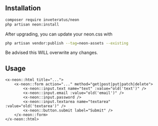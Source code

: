## Installation
```bash
composer require inveteratus/neon
php artisan neon:install
```

After upgrading, you can update your neon.css with
```bash
php artisan vendor:publish --tag=neon-assets --existing
```
Be advised this WILL overwrite any changes.

## Usage

```blade
<x-neon::html title="...">
    <x-neon::form action="..." method="get|post|put|patch|delete">
        <x-neon::input.text name="text" :value="old('text')" />
        <x-neon::input.email :value="old('email')" />
        <x-neon::input.password />
        <x-neon::input.textarea name="textarea" :value="old('textarea')" />
        <x-neon::button.submit label="Submit" />
    </x-neon::form>
</x-neon::html>
```
